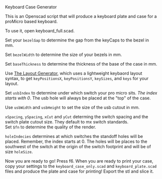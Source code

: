 Keyboard Case Generator

This is an Openscad script that will produce a keyboard plate and case for a proMicro based keyboard. 

To use it, open keyboard_full.scad. 

Set your `bezelGap` to determine the gap from the keyCaps to the bezel in mm. 

Set `bezelWidth` to determine the size of your bezels in mm. 

Set `baseThickness` to determine the thickness of the base of the case in mm.  

Use [The Layout Generator](https://40percent.shinyapps.io/caseGenSyntax/), which uses a lightweight keybaord layout syntax, to get `keyPositionsX`, `keyPositionsY`, `keySizes`, and `keys` for your layout.  

Set `usbIndex` to determine under which switch your pro micro sits. *The index starts with 0*. The usb hole will always be placed at the "top" of the case.  

Use `usbWidth` and `usbHeight` to set the size of the usb cutout in mm. 


`xSpacing`, `ySpacing`, `xCut` and `yCut` determing the switch spacing and the switch plate cutout size. They default to mx switch standards.  
Set `$fn` to determine the quality of the render.  

`holeIndecies` determines at which switches the standoff holes will be placed. Remember, the index starts at 0. The holes will be places to the southwest of the switch at the origin of the switch footprint and will be of size `holeSize`.  

Now you are ready to go! Press f6. When you are ready to print your case, copy your settings to the `keyboard_case_only.scad` and `keyboard_plate.scad` files and produce the plate and case for printing! Export the stl and slice it. 
